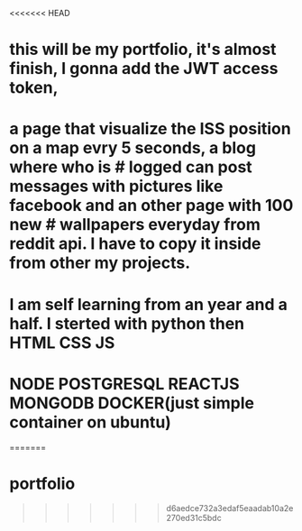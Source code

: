 <<<<<<< HEAD
# this will be my portfolio, it's almost finish, I gonna add the JWT access token,
# a page that visualize the ISS position on a map evry 5 seconds, a blog where who is # logged can post messages with pictures like facebook and an other page with 100 new # wallpapers everyday from reddit api. I have to copy it inside from other my projects.

# I am self learning from an year and a half. I sterted with python then HTML CSS JS
# NODE POSTGRESQL REACTJS MONGODB DOCKER(just simple container on ubuntu)

=======
# portfolio
>>>>>>> d6aedce732a3edaf5eaadab10a2e270ed31c5bdc

